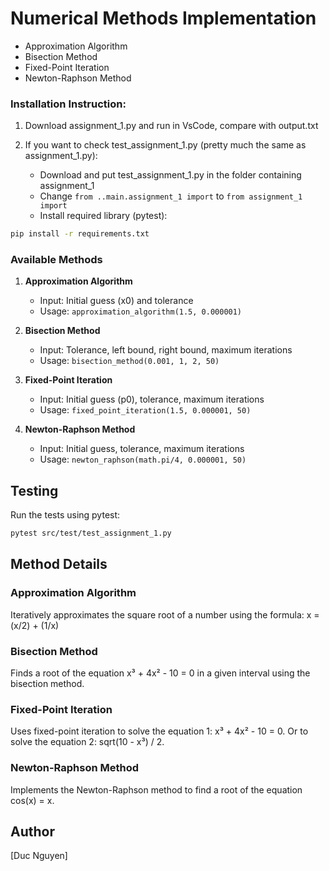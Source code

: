 # Numerical Methods Implementation

- Approximation Algorithm
- Bisection Method
- Fixed-Point Iteration
- Newton-Raphson Method

### Installation Instruction:

1. Download assignment_1.py and run in VsCode, compare with output.txt

2. If you want to check test_assignment_1.py (pretty much the same as assignment_1.py):
   - Download and put test_assignment_1.py in the folder containing assignment_1
   - Change ```from ..main.assignment_1 import``` to ```from assignment_1 import```
   - Install required library (pytest):
```bash
pip install -r requirements.txt
```

### Available Methods

1. **Approximation Algorithm**
   - Input: Initial guess (x0) and tolerance
   - Usage: `approximation_algorithm(1.5, 0.000001)`

2. **Bisection Method**
   - Input: Tolerance, left bound, right bound, maximum iterations
   - Usage: `bisection_method(0.001, 1, 2, 50)`

3. **Fixed-Point Iteration**
   - Input: Initial guess (p0), tolerance, maximum iterations
   - Usage: `fixed_point_iteration(1.5, 0.000001, 50)`

4. **Newton-Raphson Method**
   - Input: Initial guess, tolerance, maximum iterations
   - Usage: `newton_raphson(math.pi/4, 0.000001, 50)`

## Testing

Run the tests using pytest:

```bash
pytest src/test/test_assignment_1.py
```

## Method Details

### Approximation Algorithm
Iteratively approximates the square root of a number using the formula: x = (x/2) + (1/x)

### Bisection Method
Finds a root of the equation x³ + 4x² - 10 = 0 in a given interval using the bisection method.

### Fixed-Point Iteration
Uses fixed-point iteration to solve the equation 1: x³ + 4x² - 10 = 0.
Or to solve the equation 2:  sqrt(10 - x³) / 2.

### Newton-Raphson Method
Implements the Newton-Raphson method to find a root of the equation cos(x) = x.

## Author
[Duc Nguyen]
